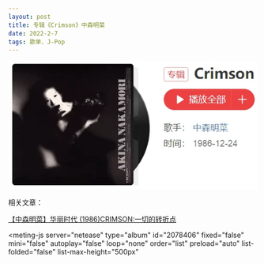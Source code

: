 ```yaml
---
layout: post
title: 专辑《Crimson》中森明菜
date: 2022-2-7
tags: 歌单、J-Pop
---
```


![](/img/crimson.webp)

相关文章：

<a href="https://www.bilibili.com/read/cv11236502" target="_blank">【中森明菜】华丽时代 (1986)CRIMSON:一切的转折点</a>


<style>
    @import url(https://cdn.jsdelivr.net/npm/aplayer/dist/APlayer.min.css);
</style>
<script src="https://cdn.jsdelivr.net/npm/aplayer/dist/APlayer.min.js"></script>
<script src="https://cdn.jsdelivr.net/npm/meting@2.0.1/dist/Meting.min.js"></script>
<meting-js 
	server="netease" 
	type="album" 
	id="2078406"
	fixed="false"
	mini="false"
	autoplay="false"
	loop="none"
	order="list"
	preload="auto"
	list-folded="false"
	list-max-height="500px" 

></meting-js>
